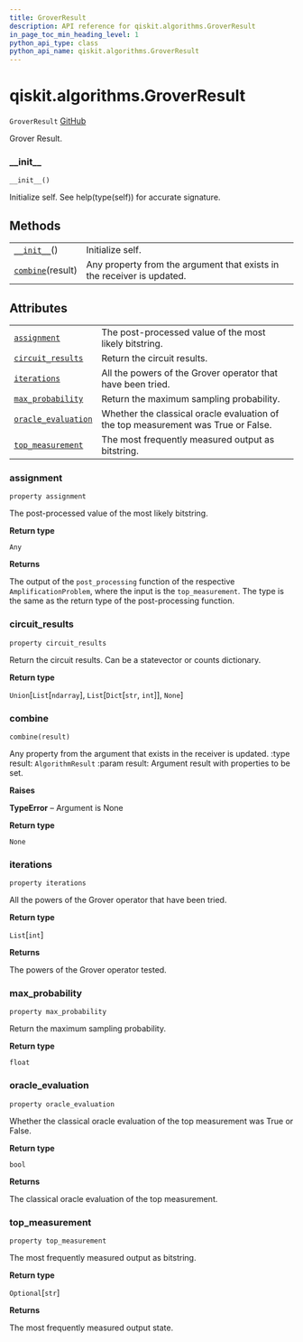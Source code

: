 ```yaml
---
title: GroverResult
description: API reference for qiskit.algorithms.GroverResult
in_page_toc_min_heading_level: 1
python_api_type: class
python_api_name: qiskit.algorithms.GroverResult
---
```


# qiskit.algorithms.GroverResult

<span id="qiskit.algorithms.GroverResult" />

`GroverResult` [GitHub](https://github.com/qiskit/qiskit/tree/stable/0.18/qiskit/algorithms/amplitude_amplifiers/grover.py "view source code")

Grover Result.

### \_\_init\_\_

<span id="qiskit.algorithms.GroverResult.__init__" />

`__init__()`

Initialize self. See help(type(self)) for accurate signature.

## Methods

|                                                                                                       |                                                                        |
| ----------------------------------------------------------------------------------------------------- | ---------------------------------------------------------------------- |
| [`__init__`](#qiskit.algorithms.GroverResult.__init__ "qiskit.algorithms.GroverResult.__init__")()    | Initialize self.                                                       |
| [`combine`](#qiskit.algorithms.GroverResult.combine "qiskit.algorithms.GroverResult.combine")(result) | Any property from the argument that exists in the receiver is updated. |

## Attributes

|                                                                                                                             |                                                                                   |
| --------------------------------------------------------------------------------------------------------------------------- | --------------------------------------------------------------------------------- |
| [`assignment`](#qiskit.algorithms.GroverResult.assignment "qiskit.algorithms.GroverResult.assignment")                      | The post-processed value of the most likely bitstring.                            |
| [`circuit_results`](#qiskit.algorithms.GroverResult.circuit_results "qiskit.algorithms.GroverResult.circuit_results")       | Return the circuit results.                                                       |
| [`iterations`](#qiskit.algorithms.GroverResult.iterations "qiskit.algorithms.GroverResult.iterations")                      | All the powers of the Grover operator that have been tried.                       |
| [`max_probability`](#qiskit.algorithms.GroverResult.max_probability "qiskit.algorithms.GroverResult.max_probability")       | Return the maximum sampling probability.                                          |
| [`oracle_evaluation`](#qiskit.algorithms.GroverResult.oracle_evaluation "qiskit.algorithms.GroverResult.oracle_evaluation") | Whether the classical oracle evaluation of the top measurement was True or False. |
| [`top_measurement`](#qiskit.algorithms.GroverResult.top_measurement "qiskit.algorithms.GroverResult.top_measurement")       | The most frequently measured output as bitstring.                                 |

### assignment

<span id="qiskit.algorithms.GroverResult.assignment" />

`property assignment`

The post-processed value of the most likely bitstring.

**Return type**

`Any`

**Returns**

The output of the `post_processing` function of the respective `AmplificationProblem`, where the input is the `top_measurement`. The type is the same as the return type of the post-processing function.

### circuit\_results

<span id="qiskit.algorithms.GroverResult.circuit_results" />

`property circuit_results`

Return the circuit results. Can be a statevector or counts dictionary.

**Return type**

`Union`\[`List`\[`ndarray`], `List`\[`Dict`\[`str`, `int`]], `None`]

### combine

<span id="qiskit.algorithms.GroverResult.combine" />

`combine(result)`

Any property from the argument that exists in the receiver is updated. :type result: `AlgorithmResult` :param result: Argument result with properties to be set.

**Raises**

**TypeError** – Argument is None

**Return type**

`None`

### iterations

<span id="qiskit.algorithms.GroverResult.iterations" />

`property iterations`

All the powers of the Grover operator that have been tried.

**Return type**

`List`\[`int`]

**Returns**

The powers of the Grover operator tested.

### max\_probability

<span id="qiskit.algorithms.GroverResult.max_probability" />

`property max_probability`

Return the maximum sampling probability.

**Return type**

`float`

### oracle\_evaluation

<span id="qiskit.algorithms.GroverResult.oracle_evaluation" />

`property oracle_evaluation`

Whether the classical oracle evaluation of the top measurement was True or False.

**Return type**

`bool`

**Returns**

The classical oracle evaluation of the top measurement.

### top\_measurement

<span id="qiskit.algorithms.GroverResult.top_measurement" />

`property top_measurement`

The most frequently measured output as bitstring.

**Return type**

`Optional`\[`str`]

**Returns**

The most frequently measured output state.

